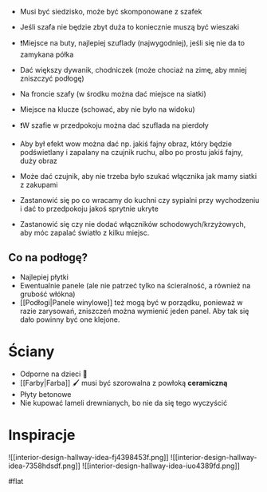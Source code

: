 - Musi być siedzisko, może być skomponowane z szafek
- Jeśli szafa nie będzie zbyt duża to koniecznie muszą być wieszaki
- ❗Miejsce na buty, najlepiej szuflady (najwygodniej), jeśli się nie da to zamykana półka
- Dać większy dywanik, chodniczek (może chociaż na zimę, aby mniej zniszczyć podłogę)
- Na froncie szafy (w środku można dać miejsce na siatki)
- Miejsce na klucze (schować, aby nie było na widoku)
- ❗W szafie w przedpokoju można dać szuflada na pierdoły

- Aby był efekt wow można dać np. jakiś fajny obraz, który będzie podświetlany i zapalany na czujnik ruchu, albo po prostu jakiś fajny, duży obraz

- Może dać czujnik, aby nie trzeba było szukać włącznika jak mamy siatki z zakupami

- Zastanowić się po co wracamy do kuchni czy sypialni przy wychodzeniu i dać to przedpokoju jakoś sprytnie ukryte

- Zastanowić się czy nie dodać włączników schodowych/krzyżowych, aby móc zapalać światło z kilku miejsc. 
## Co na podłogę?
- Najlepiej płytki
- Ewentualnie panele (ale nie patrzeć tylko na ścieralność, a również na grubość włókna)
- [[Podłogi|Panele winylowe]] też mogą być w porządku, ponieważ w razie zarysowań, zniszczeń można wymienić jeden panel. Aby tak się dało powinny być one klejone.

# Ściany
- Odporne na dzieci 🧒
- [[Farby|Farba]] 🖌️ musi być szorowalna z powłoką **ceramiczną**
- Płyty betonowe
- Nie kupować lameli drewnianych, bo nie da się tego wyczyścić

# Inspiracje
![[interior-design-hallway-idea-fj4398453f.png]]
![[interior-design-hallway-idea-7358hdsdf.png]]
![[interior-design-hallway-idea-iuo4389fd.png]]

#flat